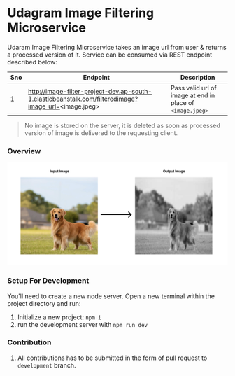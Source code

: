 # Udagram Image Filtering Microservice

Udaram Image Filtering Microservice takes an image url from user & returns a processed version of it. Service can be consumed via REST endpoint described below:

| Sno  | Endpoint                                                     | Description                                               |
| ---- | ------------------------------------------------------------ | --------------------------------------------------------- |
| 1    | http://image-filter-project-dev.ap-south-1.elasticbeanstalk.com/filteredimage?image_url=<image.jpeg> | Pass valid url of image at end in place of `<image.jpeg>` |

> No image is stored on the server, it is deleted as soon as processed version of image is delivered to the requesting client.

### Overview

![](./deployment_screenshots/Overview.png)

### Setup For Development

You'll need to create a new node server. Open a new terminal within the project directory and run:

1. Initialize a new project: `npm i`
2. run the development server with `npm run dev`

### Contribution

1. All contributions has to be submitted in the form of pull request to `development` branch.
